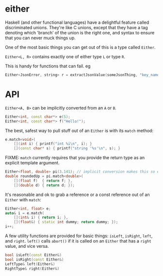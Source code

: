 either
======

Haskell (and other functional languages) have a delightful feature called discriminated unions.  They're like C unions, except that they have a tag denoting which 'branch' of the union is the right one, and syntax to ensure that you can never muck things up.

One of the most basic things you can get out of this is a type called `Either`.

`Either<L, R>` contains exactly one of either type `L` or type `R`.

This is handy for functions that can fail.  eg

```C++
Either<JsonError, string> r = extractJsonValue(someJsonThing, "key_name");
```

API
===

`Either<A, B>` can be implicitly converted from an `A` or `B`.

```c++
Either<int, const char*> e(5);
Either<int, const char*> f("Hello!");
```

The best, safest way to pull stuff out of an `Either` is with its `match` method:

```c++
e.match<void>(
    [](int i) { printf("int %i\n", i); }
    [](const char* s) { printf("string '%s'\n", s); }
```

FIXME: `match` currently requires that you provide the return type as an explicit template argument.

```c++
Either<float, double> pi(3.141); // implicit conversion makes this so exciting!
double roundedUp = pi.match<double>(
    [](float f)  { return f; },
    [](double d) { return d; });
```

It's reasonable and ok to grab a reference or a const reference out of an `Either` with `match`:

```c++
Either<int, float> e;
auto& i = e.match(
    [](int& i) { return i; },
    [](float&) { static int dummy; return dummy; });
i++;
```

A few utility functions are provided for basic things: `isLeft`, `isRight`, `left`, and `right`.  `left()` calls `abort()` if it is called on an `Either` that has a `right` value, and vice versa.

```c++
bool isLeft(const Either&)
bool isRight(const Either&)
LeftType& left(Either&)
RightType& right(Either&)
```

